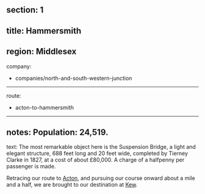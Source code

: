 section: 1
----
title: Hammersmith
----
region: Middlesex
----
company:
- companies/north-and-south-western-junction
----
route:
- acton-to-hammersmith
----
notes: Population: 24,519.
----
text: The most remarkable object here is the Suspension Bridge, a light and elegant structure, 688 feet long and 20 feet wide, completed by Tierney Clarke in 1827, at a cost of about £80,000. A charge of a halfpenny per passenger is made.

Retracing our route to [Acton](/stations/acton), and pursuing our course onward about a mile and a half, we are brought to our destination at [Kew](/stations/kew).
